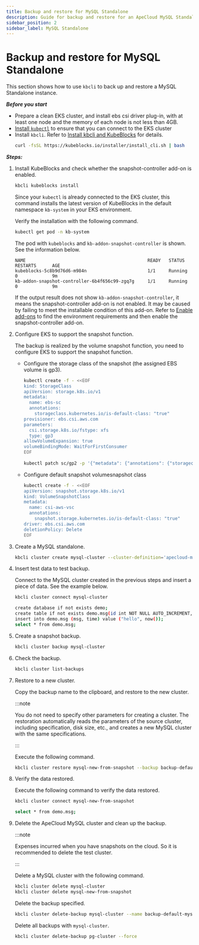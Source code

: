 ```yaml
---
title: Backup and restore for MySQL Standalone
description: Guide for backup and restore for an ApeCloud MySQL Standalone
sidebar_position: 2
sidebar_label: MySQL Standalone
---
```


# Backup and restore for MySQL Standalone 
This section shows how to use `kbcli` to back up and restore a MySQL Standalone instance.

***Before you start***

- Prepare a clean EKS cluster, and install ebs csi driver plug-in, with at least one node and the memory of each node is not less than 4GB.
- [Install `kubectl`](https://kubernetes.io/docs/tasks/tools/install-kubectl-macos/) to ensure that you can connect to the EKS cluster 
- Install `kbcli`. Refer to [Install kbcli and KubeBlocks](./../../installation/install-and-uninstall-kbcli-and-kubeblocks.md) for details.
   ```bash
   curl -fsSL https://kubeblocks.io/installer/install_cli.sh | bash
   ```

***Steps:***

1. Install KubeBlocks and check whether the snapshot-controller add-on is enabled.
     ```bash
     kbcli kubeblocks install
     ```
 
     Since your `kubectl` is already connected to the EKS cluster, this command installs the latest version of KubeBlocks in the default namespace `kb-system` in your EKS environment.

     Verify the installation with the following command.

     ```bash
     kubectl get pod -n kb-system
     ```

     The pod with `kubeblocks` and  `kb-addon-snapshot-controller` is shown. See the information below.
     ```
     NAME                                              READY   STATUS             RESTARTS      AGE
     kubeblocks-5c8b9d76d6-m984n                       1/1     Running            0             9m
     kb-addon-snapshot-controller-6b4f656c99-zgq7g     1/1     Running            0             9m
     ```

     If the output result does not show `kb-addon-snapshot-controller`, it means the snapshot-controller add-on is not enabled. It may be caused by failing to meet the installable condition of this add-on. Refer to [Enable add-ons](../../installation/enable-add-ons.md) to find the environment requirements and then enable the snapshot-controller add-on.

2. Configure EKS to support the snapshot function.
    
     The backup is realized by the volume snapshot function, you need to configure EKS to support the snapshot function.
    - Configure the storage class of the snapshot (the assigned EBS volume is gp3).
       ```bash
       kubectl create -f - <<EOF
       kind: StorageClass
       apiVersion: storage.k8s.io/v1
       metadata:
         name: ebs-sc
         annotations:
           storageclass.kubernetes.io/is-default-class: "true"
       provisioner: ebs.csi.aws.com
       parameters:
         csi.storage.k8s.io/fstype: xfs
         type: gp3
       allowVolumeExpansion: true
       volumeBindingMode: WaitForFirstConsumer
       EOF
  
       kubectl patch sc/gp2 -p '{"metadata": {"annotations": {"storageclass.kubernetes.io/is-default-class": "false"}}}'
       ```
    - Configure default snapshot volumesnapshot class
       ```bash
       kubectl create -f - <<EOF
       apiVersion: snapshot.storage.k8s.io/v1
       kind: VolumeSnapshotClass
       metadata:
         name: csi-aws-vsc
         annotations:
           snapshot.storage.kubernetes.io/is-default-class: "true"
       driver: ebs.csi.aws.com
       deletionPolicy: Delete
       EOF
       ```
3. Create a MySQL standalone. 
     ```bash
     kbcli cluster create mysql-cluster --cluster-definition='apecloud-mysql'
     ```
4. Insert test data to test backup.
    
     Connect to the MySQL cluster created in the previous steps and insert a piece of data. See the example below.
     ```bash
     kbcli cluster connect mysql-cluster
   
     create database if not exists demo;
     create table if not exists demo.msg(id int NOT NULL AUTO_INCREMENT, msg text, time datetime, PRIMARY KEY (id));
     insert into demo.msg (msg, time) value ("hello", now());
     select * from demo.msg;
     ```
  
5. Create a snapshot backup.
    ```bash
    kbcli cluster backup mysql-cluster
    ```
6. Check the backup.
    ```bash
    kbcli cluster list-backups
    ```
7. Restore to a new cluster.
    
   Copy the backup name to the clipboard, and restore to the new cluster. 

   :::note

   You do not need to specify other parameters for creating a cluster. The restoration automatically reads the parameters of the source cluster, including specification, disk size, etc., and creates a new MySQL cluster with the same specifications.

   :::

   Execute the following command.
   ```bash
   kbcli cluster restore mysql-new-from-snapshot --backup backup-default-mysql-cluster-20221124113440
   ```
8. Verify the data restored.
    
     Execute the following command to verify the data restored.

     ```bash
     kbcli cluster connect mysql-new-from-snapshot

     select * from demo.msg;
     ```
9. Delete the ApeCloud MySQL cluster and clean up the backup.
    
   :::note

   Expenses incurred when you have snapshots on the cloud. So it is recommended to delete the test cluster.

   :::
  
   Delete a MySQL cluster with the following command.

   ```bash
   kbcli cluster delete mysql-cluster
   kbcli cluster delete mysql-new-from-snapshot
   ```

   Delete the backup specified.

   ```bash
   kbcli cluster delete-backup mysql-cluster --name backup-default-mysql-cluster-20221124113440 
   ```

   Delete all backups with `mysql-cluster`.

   ```bash
   kbcli cluster delete-backup pg-cluster --force
   ```
